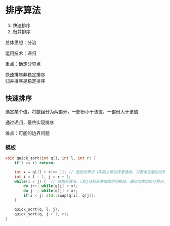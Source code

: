 # 排序算法

1. 快速排序
2. 归并排序

总体思想：分治  

运用技术：递归  

重点：确定分界点  

快速排序非稳定排序  
归并排序是稳定排序  

## 快速排序

选定某个值，将数组分为两部分，一部份小于该值，一部份大于该值  

通过递归，最终实现排序  

难点：可能的边界问题

### 模板

```cpp
void quick_sort(int q[], int l, int r) {
    if(l >= r) return;

    int x = q[(l + r)>> 1]; // 选定分界点（实际上可以任意选择，只要保证最后分界不出问题即可）
    int i = l - 1, j = r + 1;
    while(i < j) {  // 双指针算法，i和j分别从两端向中间移动，通过交换实现分界点，直到相遇
        do i++; while(q[i] < x);
        do j--; while(q[j] > x);
        if(i < j) std::swap(q[i], q[j]);
    }

    quick_sort(q, l, j);
    quick_sort(q, j + 1, r);
}
```
